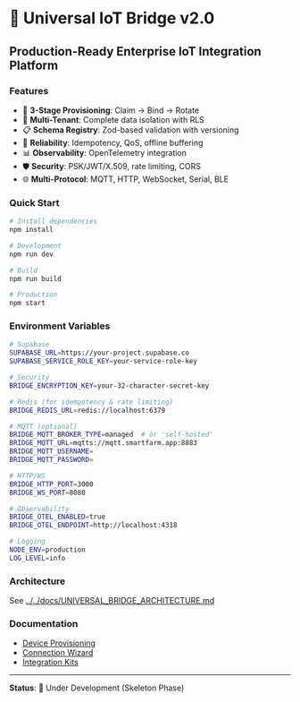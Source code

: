 # 🌉 Universal IoT Bridge v2.0

## Production-Ready Enterprise IoT Integration Platform

### Features

- 🔐 **3-Stage Provisioning**: Claim → Bind → Rotate
- 🏢 **Multi-Tenant**: Complete data isolation with RLS
- 📋 **Schema Registry**: Zod-based validation with versioning
- 🔄 **Reliability**: Idempotency, QoS, offline buffering
- 📊 **Observability**: OpenTelemetry integration
- 🛡️ **Security**: PSK/JWT/X.509, rate limiting, CORS
- 🌐 **Multi-Protocol**: MQTT, HTTP, WebSocket, Serial, BLE

### Quick Start

```bash
# Install dependencies
npm install

# Development
npm run dev

# Build
npm run build

# Production
npm start
```

### Environment Variables

```bash
# Supabase
SUPABASE_URL=https://your-project.supabase.co
SUPABASE_SERVICE_ROLE_KEY=your-service-role-key

# Security
BRIDGE_ENCRYPTION_KEY=your-32-character-secret-key

# Redis (for idempotency & rate limiting)
BRIDGE_REDIS_URL=redis://localhost:6379

# MQTT (optional)
BRIDGE_MQTT_BROKER_TYPE=managed  # or 'self-hosted'
BRIDGE_MQTT_URL=mqtts://mqtt.smartfarm.app:8883
BRIDGE_MQTT_USERNAME=
BRIDGE_MQTT_PASSWORD=

# HTTP/WS
BRIDGE_HTTP_PORT=3000
BRIDGE_WS_PORT=8080

# Observability
BRIDGE_OTEL_ENABLED=true
BRIDGE_OTEL_ENDPOINT=http://localhost:4318

# Logging
NODE_ENV=production
LOG_LEVEL=info
```

### Architecture

See [../../docs/UNIVERSAL_BRIDGE_ARCHITECTURE.md](../../docs/UNIVERSAL_BRIDGE_ARCHITECTURE.md)

### Documentation

- [Device Provisioning](../../docs/13_UNIVERSAL_BRIDGE_V2.md)
- [Connection Wizard](../../docs/15_CONNECTION_WIZARD.md)
- [Integration Kits](../../docs/16_INTEGRATION_KITS.md)

---

**Status**: 🚧 Under Development (Skeleton Phase)

